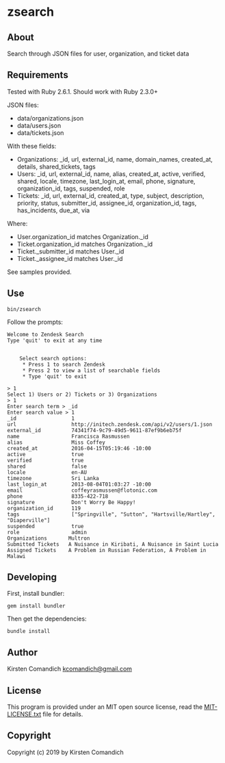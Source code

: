 
zsearch
=======

About
-----

Search through JSON files for user, organization, and ticket data


Requirements
------------

Tested with Ruby 2.6.1. Should work with Ruby 2.3.0+

JSON files:
* data/organizations.json
* data/users.json
* data/tickets.json

With these fields:
* Organizations:  _id, url, external_id, name, domain_names, created_at, details, shared_tickets, tags
* Users: _id, url, external_id, name, alias, created_at, active, verified, shared, locale, timezone, last_login_at, email, phone, signature, organization_id, tags, suspended, role
* Tickets: _id, url, external_id, created_at, type, subject, description, priority, status, submitter_id, assignee_id, organization_id, tags, has_incidents, due_at, via

Where:
* User.organization_id matches Organization._id
* Ticket.organization_id matches Organization._id
* Ticket._submitter_id matches User._id
* Ticket._assignee_id matches User._id

See samples provided.

Use
---

```
bin/zsearch
```

Follow the prompts:

```
Welcome to Zendesk Search
Type 'quit' to exit at any time


	Select search options:
	 * Press 1 to search Zendesk
	 * Press 2 to view a list of searchable fields
	 * Type 'quit' to exit

> 1
Select 1) Users or 2) Tickets or 3) Organizations
> 1
Enter search term > _id
Enter search value > 1
_id                  1
url                  http://initech.zendesk.com/api/v2/users/1.json
external_id          74341f74-9c79-49d5-9611-87ef9b6eb75f
name                 Francisca Rasmussen
alias                Miss Coffey
created_at           2016-04-15T05:19:46 -10:00
active               true
verified             true
shared               false
locale               en-AU
timezone             Sri Lanka
last_login_at        2013-08-04T01:03:27 -10:00
email                coffeyrasmussen@flotonic.com
phone                8335-422-718
signature            Don't Worry Be Happy!
organization_id      119
tags                 ["Springville", "Sutton", "Hartsville/Hartley", "Diaperville"]
suspended            true
role                 admin
Organizations       Multron
Submitted Tickets   A Nuisance in Kiribati, A Nuisance in Saint Lucia
Assigned Tickets    A Problem in Russian Federation, A Problem in Malawi
```


Developing
----------

First, install bundler:

```
gem install bundler
```

Then get the dependencies:

```
bundle install
```


Author
------

Kirsten Comandich <kcomandich@gmail.com>


License
-------

This program is provided under an MIT open source license, read the [MIT-LICENSE.txt](MIT-LICENSE.txt) file for details.


Copyright
---------

Copyright (c) 2019 by Kirsten Comandich

